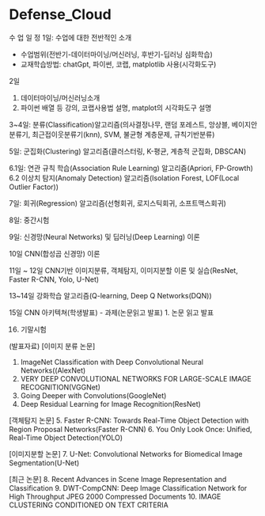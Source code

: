 # Defense_Cloud

수 업 일 정
1일: 수업에 대한 전반적인 소개 
  - 수업범위(전반기-데이터마이닝/머신러닝, 후반기-딥러닝 심화학습)
  - 교재학습방법: chatGpt, 파이썬, 코랩, matplotlib 사용(시각화도구) 

2일
   1. 데이터마이닝/머신러닝소개
   2. 파이썬 배열 등 강의, 코랩사용법 설명, matplot의 시각화도구 설명

3~4일: 분류(Classification)알고리즘(의사결정나무, 랜덤 포레스트, 앙상블, 베이지안분류기, 최근접이웃분류기(knn), SVM, 불균형 계층문제, 규칙기반분류)

5일: 군집화(Clustering) 알고리즘(클러스터링, K-평균, 계층적 군집화, DBSCAN)

6.1일: 연관 규칙 학습(Association Rule Learning) 알고리즘(Apriori, FP-Growth)
6.2 이상치 탐지(Anomaly Detection) 알고리즘(Isolation Forest, LOF(Local Outlier Factor))

7일: 회귀(Regression) 알고리즘(선형회귀, 로지스틱회귀, 소프트맥스회귀)

8일: 중간시험
  
9일: 신경망(Neural Networks) 및 딥러닝(Deep Learning) 이론

10일 CNN(합성곱 신경망) 이론

11일 ~ 12일 CNN기반 이미지분류, 객체탐지, 이미지분할 이론 및 실습(ResNet, Faster R-CNN, Yolo, U-Net)

13~14일 강화학습 알고리즘(Q-learning, Deep Q Networks(DQN))

15일 CNN 아키텍쳐(학생발표) - 과제(논문읽고 발표)
    1. 논문 읽고 발표
    
16. 기말시험


(발표자료)
[이미지 분류 논문]
1. ImageNet Classification with Deep Convolutional Neural Networks((AlexNet)
2. VERY DEEP CONVOLUTIONAL NETWORKS FOR LARGE-SCALE IMAGE RECOGNITION(VGGNet)
3. Going Deeper with Convolutions(GoogleNet)
4. Deep Residual Learning for Image Recognition(ResNet)

[객체탐지 논문]
5. Faster R-CNN: Towards Real-Time Object Detection with Region Proposal Networks(Faster R-CNN)
6. You Only Look Once: Unified, Real-Time Object Detection(YOLO)

[이미지분할 논문]
7. U-Net: Convolutional Networks for Biomedical Image Segmentation(U-Net)


[최근 논문]
8. Recent Advances in Scene Image Representation and Classification
9. DWT-CompCNN: Deep Image Classification Network for High Throughput JPEG 2000 Compressed Documents
10. IMAGE CLUSTERING CONDITIONED ON TEXT CRITERIA


